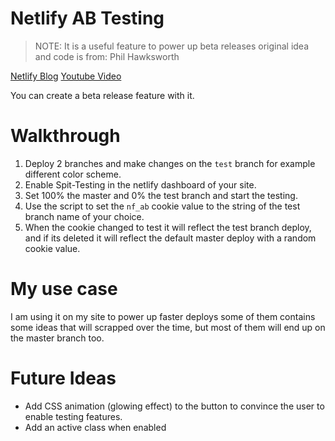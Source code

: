 # Netlify AB Testing

> NOTE: It is a useful feature to power up beta releases original idea and code is from: Phil Hawksworth

[Netlify Blog](https://www.netlify.com/blog/2019/09/11/netlify-pro-tip-using-split-testing-to-power-private-beta-releases/)
[Youtube Video](https://www.youtube.com/watch?v=Q5-QTaAOSrY)

You can create a beta release feature with it.

# Walkthrough

1. Deploy 2 branches and make changes on the `test` branch for example different color scheme.
2. Enable Spit-Testing in the netlify dashboard of your site.
3. Set 100% the master and 0% the test branch and start the testing.
4. Use the script to set the `nf_ab` cookie value to the string of the test branch name of your choice.
5. When the cookie changed to test it will reflect the test branch deploy, and if its deleted it will reflect the default master deploy with a random cookie value.

# My use case

I am using it on my site to power up faster deploys some of them contains some ideas that will scrapped over the time,
but most of them will end up on the master branch too.

# Future Ideas

- Add CSS animation (glowing effect) to the button to convince the user to enable testing features.
- Add an active class when enabled
